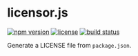 licensor.js
===========

[![npm version](https://img.shields.io/npm/v/licensor.svg)](https://www.npmjs.com/package/licensor)
[![license](https://img.shields.io/badge/license-Apache--2.0-303284.svg)](http://www.apache.org/licenses/LICENSE-2.0)
[![build status](https://img.shields.io/travis/jslicense/licensor.js.svg)](http://travis-ci.org/jslicense/licensor.js)

Generate a LICENSE file from `package.json`.

<!-- js
  var licensor = require('./');
-->

```js
```
